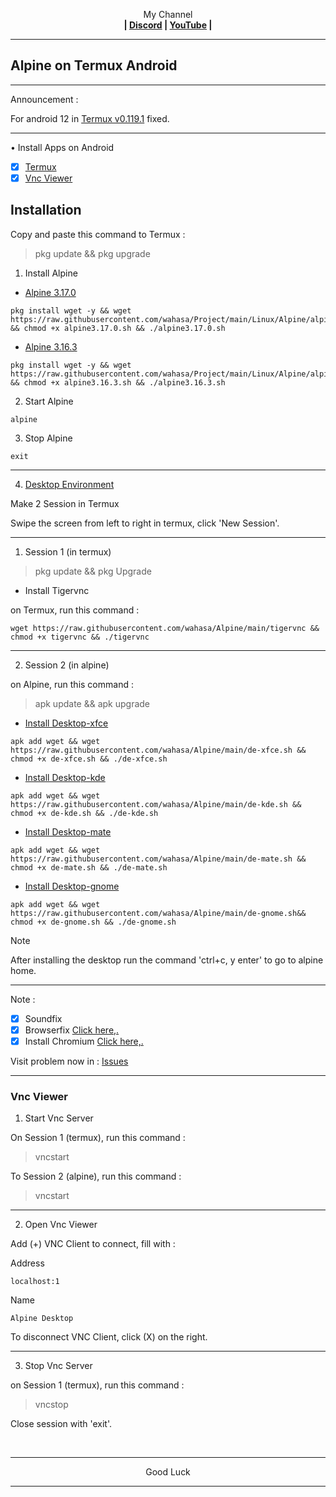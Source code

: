 
<p align="center">My Channel</br><b>
| <a href="https://discord.gg/GCehyym">Discord</a> | <a href="https://youtube.com/channel/UC3sLb7eZCu72iv3G1yUhUHQ">YouTube</a> |</b></p>

---
## Alpine on Termux Android

---
Announcement :

For android 12 in [Termux v0.119.1](https://apkcombo.com/termux/com.termux/) fixed.

---
• Install Apps on Android
- [x] [Termux](https://github.com/termux/termux-app/releases)
- [x] [Vnc Viewer](https://play.google.com/store/apps/details?id=com.realvnc.viewer.android)

## Installation

Copy and paste this command to Termux :
> pkg update && pkg upgrade

1. Install Alpine
* [Alpine 3.17.0](https://youtu.be/74AF2M9ryFs)
```
pkg install wget -y && wget https://raw.githubusercontent.com/wahasa/Project/main/Linux/Alpine/alpine3.17.0.sh && chmod +x alpine3.17.0.sh && ./alpine3.17.0.sh
```

* [Alpine 3.16.3](https://youtu.be/UgHDIcmDQTQ)
```
pkg install wget -y && wget https://raw.githubusercontent.com/wahasa/Project/main/Linux/Alpine/alpine3.16.3.sh && chmod +x alpine3.16.3.sh && ./alpine3.16.3.sh
```

2. Start Alpine
```
alpine
```

3. Stop Alpine
```
exit
```

---
4. [Desktop Environment](https://github.com/wahasa/Alpine/issues/2)

Make 2 Session in Termux

Swipe the screen from left to right in termux, click 'New Session'.

---
1. Session 1 (in termux)
> pkg update && pkg Upgrade

* Install Tigervnc

on Termux, run this command :
```
wget https://raw.githubusercontent.com/wahasa/Alpine/main/tigervnc && chmod +x tigervnc && ./tigervnc
```

---
2. Session 2 (in alpine)

on Alpine, run this command :
> apk update && apk upgrade

- [Install Desktop-xfce](https://youtu.be/KjrNB2WG6l8)
```
apk add wget && wget https://raw.githubusercontent.com/wahasa/Alpine/main/de-xfce.sh && chmod +x de-xfce.sh && ./de-xfce.sh
```

- [Install Desktop-kde](https://youtu.be/MLa_uA3CIgE)
```
apk add wget && wget https://raw.githubusercontent.com/wahasa/Alpine/main/de-kde.sh && chmod +x de-kde.sh && ./de-kde.sh
```

- [Install Desktop-mate](https://youtu.be/1-FIP9eerfU)
```
apk add wget && wget https://raw.githubusercontent.com/wahasa/Alpine/main/de-mate.sh && chmod +x de-mate.sh && ./de-mate.sh
```

- [Install Desktop-gnome](https://youtu.be/1mVlZ4UFQLo)

```
apk add wget && wget https://raw.githubusercontent.com/wahasa/Alpine/main/de-gnome.sh&& chmod +x de-gnome.sh && ./de-gnome.sh
```

Note

After installing the desktop run the command 'ctrl+c, y enter' to go to alpine home.

---
Note :
- [x] Soundfix
- [x] Browserfix [Click here,.](https://github.com/wahasa/Alpine/issues/1#issuecomment-1283386128)
- [x] Install Chromium [Click here,.](https://github.com/wahasa/Alpine/issues/1#issuecomment-1288258119)

Visit problem now in : [Issues](https://github.com/wahasa/Alpine/issues)

---
### Vnc Viewer 
1. Start Vnc Server

On Session 1 (termux), run this command :

> vncstart

To Session 2 (alpine), run this command :

> vncstart

---
2. Open Vnc Viewer

Add (+) VNC Client to connect, fill with :

Address
```
localhost:1
```

Name
```
Alpine Desktop
```

To disconnect VNC Client, click (X) on the right.

---
3. Stop Vnc Server

on Session 1 (termux), run this command :

> vncstop

Close session with 'exit'.

</br>

---
<p align="center">Good Luck</p>

---
